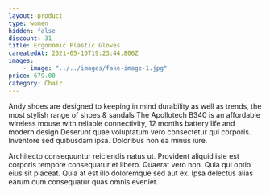 ```yaml
---
layout: product
type: women
hidden: false
discount: 31
title: Ergonomic Plastic Gloves
careatedAt: 2021-05-10T19:23:44.806Z
images:
    - image: "../../images/fake-image-1.jpg"
price: 679.00
category: Chair
---
```

Andy shoes are designed to keeping in mind durability as well as trends, the most stylish range of shoes & sandals
The Apollotech B340 is an affordable wireless mouse with reliable connectivity, 12 months battery life and modern design
Deserunt quae voluptatum vero consectetur qui corporis. Inventore sed quibusdam ipsa. Doloribus non ea minus iure.
 Architecto consequuntur reiciendis natus ut. Provident aliquid iste est corporis tempore consequatur et libero. Quaerat vero non. Quia qui optio eius sit placeat. Quia at est illo doloremque sed aut ex. Ipsa delectus alias earum cum consequatur quas omnis eveniet.
